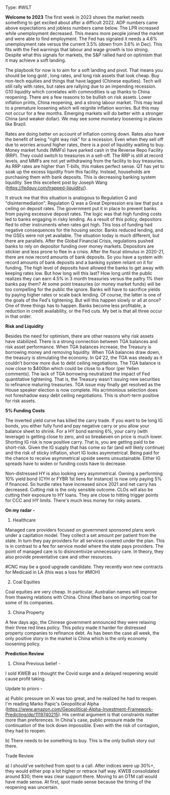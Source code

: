 Type: #WILT 

**Welcome to 2023**
The first week in 2023 shows the market needs something to get excited about after a difficult 2022. ADP numbers came above expectations and jobless numbers came below. The LPR increased while unemployment decreased. This means more people joined the market and were able to find employment. The Fed has signaled it needs a 4.6% unemployment rate versus the current 3.5% (down from 3.6% in Dec). This fits with the Fed warnings that labour and wage growth is too strong. Despite what this signals for markets, the S&P rallied hard on optimism that it may achieve a soft landing. 

The playbook for now is to aim for a soft landing and pivot. That means you should be long gold , long rates, and long risk assets that look cheap. Buy non-tech equities and things that have lagged (Chinese equities). Tech will still rally with rates, but rates are rallying due to an impending recession. G10 liquidity which correlates with commodities is up thanks to China reopening. There are a few reasons to be bullish on risk assets. Lower inflation prints, China reopening, and a strong labour market. This may lead to a premature loosening which will reignite inflation worries. But this may not occur for a few months. Emerging markets will do better with a stronger China (and weaker dollar). We may see some monetary loosening in places like Brazil.

Rates are doing better on account of inflation coming down. Rates also have the benefit of being "right way risk" for a recession. Even when they sell off due to worries around higher rates, there is a pool of liquidity waiting to buy. Money market funds (MMFs) have parked cash in the Reverse Repo Facility (RRP). They could switch to treasuries in a sell-off. The RRP is still at record levels, and MMFs are not yet withdrawing from the facility to buy treasuries. As RRP rates are higher than T-bills, this makes perfect sense. QT has yet to soak up the excess liquidity from this facility. Instead, households are purchasing them with bank deposits. This is decreasing banking system liquidity. See this excellent post by Joseph Wang (https://fedguy.com/trapped-liquidity/).  

It struck me that this situation is analogous to Regulation Q and "disintermediation". Regulation Q was a Great Depression era law that put a ceiling on deposit rates. The government put it in place to prevent banks from paying excessive deposit rates. The logic was that high funding costs led to banks engaging in risky lending. As a result of this policy, depositors fled to other instruments when rates got high. This loss of funding had negative consequences for the housing sector. Banks reduced lending, and the GSEs were not yet available. The situation today is much different, but there are parallels. After the Global Financial Crisis, regulations pushed banks to rely on depositor funding over money markets. Depositors are stickier and less prone to flee in a crisis. After the fiscal stimulus in 2020-21, there are now record amounts of bank deposits. So you have a system with record amounts of bank deposits and a banking system reliant on it for funding. The high level of deposits have allowed the banks to get away with keeping rates low. But how long will this last? How long until the public realizes they can earn 4.5% in 3 month treasuries versus the paltry 1% their banks pay them? At some point treasuries (or money market funds) will be too compelling for the public the ignore. Banks will have to sacrifice yields by paying higher rates or scale back lending. Of course, the latter is one of the goals of the Fed's tightening. But will this happen slowly or all at once? One of three things has to happen. Banks become less profitable, a reduction in credit availability, or the Fed cuts. My bet is that all three occur in that order.

**Risk and Liquidity**  

Besides the need for optimism, there are other reasons why risk assets have stabilized. There is a strong connection between TGA balances and risk asset performance. When TGA balances increase, the Treasury is borrowing money and removing liquidity. When TGA balances draw down, the treasury is stimulating the economy. In Q4'22, the TGA was steady as it couldn't borrow more due to debt ceiling negotiations. The TGA balance is now close to $400bn which could be close to a floor (per Yellen comments). The lack of TGA borrowing neutralized the impact of Fed quantitative tightening. That is, the Treasury wasn't issuing new securities to refinance maturing treasuries. TGA issue may finally get resolved as the House speaker election is now complete. His acrimonious selection does not foreshadow easy debt ceiling negotiations. This is short-term positive for risk assets.

  

**5% Funding Costs** 

The inverted yield curve has killed the carry trade. If you want to be long IG bonds, you either fully fund and pay negative carry or you allow your balance sheet to shrink. For a HY bond earning 6%, your carry (with leverage) is getting close to zero, and so breakeven on price is much lower. Shorting IG risk is now positive carry. That is, you are getting paid to be short-risk. Given the IG supply that has come so far (and will likely continue) and the risk of sticky inflation, short IG looks asymmetrical. Being paid for the chance to receive asymmetrical upside seems unsustainable. Either IG spreads have to widen or funding costs have to decrease.

Non-distressed HY is also looking very asymmetrical. Owning a performing 10% yield bond (CYH or FYBR 1st liens for instance) is now only paying 5% if financed. So hurdle rates have increased since 2021 and net carry has decreased. Cutting risk is the only sensible outcome. CLOs will also be cutting their exposure to HY loans. They are close to hitting trigger points for CCC and HY limits. There's much less money for risky assets.

  

**On my radar -** 

1) Healthcare 

Managed care providers focused on government sponsored plans work under a capitation model. They collect a set amount per patient from the state. In turn they pay providers for all services covered under the plan. This is in contrast to a fee for service model where the state pays providers. The point of managed care is to disincentivize unnecessary care. In theory, they also provide preventative care and other resources. 

#CNC may be a good upgrade candidate. They recently won new contracts for Medicaid in LA (this was a loss for #MOH)  

2) Coal Equities 

Coal equities are very cheap. In particular, Australian names will improve from thawing relations with China. China lifted bans on importing coal for some of its companies. 

3) China Property  

A few days ago, the Chinese government announced they were relaxing their three red lines policy. This policy made it harder for distressed property companies to refinance debt. As has been the case all week, the only positive story in the market is China which is the only economy loosening policy. 

**Prediction Review**  

1) China
Previous belief -

I sold KWEB as I thought the Covid surge and a delayed reopening would cause profit taking.  

Update to priors -

a) Public pressure on Xi was too great, and he realized he had to reopen. I'm reading Marko Papic's Geopolitical Alpha (https://www.amazon.com/Geopolitical-Alpha-Investment-Framework-Predicting/dp/1119740215). His central argument is that constraints matter more than preferences. In China's case, public pressure made the continuation of the lock down impossible. Even with the risk of contagion, they had to reopen. 

b) There needs to be something to buy. This is the only bullish story out there. 

Trade Review 

a) I should've switched from spot to a call. After indices were up 30%+, they would either pop a lot higher or retrace half way. KWEB consolidated around $30; there was clear support there. Moving to an OTM call would have made sense. At first, spot made sense because the timing of the reopening was uncertain.
